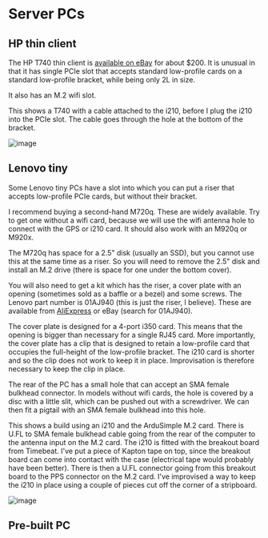 # Server PCs


## HP thin client

The HP T740 thin client is [available on eBay](https://www.ebay.com/itm/145079601430)
for about $200. It is unusual in that it has single PCIe slot
that accepts standard low-profile cards on a standard low-profile bracket,
while being only 2L in size.

It also has an M.2 wifi slot.

This shows a T740 with a cable attached to the i210, before I plug the i210 into the
PCIe slot. The cable goes through the hole at the bottom of the bracket.

![image](https://github.com/jclark/pc-ptp-ntp-guide/assets/499966/36502817-59e6-4420-87a9-bb10070366fd)


## Lenovo tiny

Some Lenovo tiny PCs have a slot into which you can put a riser that accepts
low-profile PCIe cards, but without their bracket.

I recommend buying a second-hand M720q.
These are widely available.
Try to get one without a wifi card, because we will use the wifi antenna hole
to connect with the GPS or i210 card.
It should also work with an M920q or M920x.

The M720q has space for a 2.5" disk (usually an SSD), but you cannot use
this at the same time as a riser. So you will need to remove the
2.5" disk and install an M.2 drive (there is space for one under the bottom cover).

You will also need to get a kit which has the riser, a cover plate with an opening
(sometimes sold as a baffle or a bezel) and some screws. The Lenovo
part number is 01AJ940 (this is just the riser, I believe). These are available from
[AliExpress](https://www.aliexpress.com/item/1005004237346189.html) or eBay (search for
01AJ940).

The cover plate is designed for a 4-port i350 card. This means that the opening
is bigger than necessary for a single RJ45 card. More importantly, the cover plate
has a clip that is designed to retain a low-profile card that occupies the full-height
of the low-profile bracket. The i210 card is shorter and so the clip does not work
to keep it in place. Improvisation is therefore necessary to keep the clip in place.

The rear of the PC has a small hole that can accept an SMA female bulkhead connector.
In models without wifi cards, the hole is covered by a disc with a little slit, which
can be pushed out with a screwdriver. We can then fit a pigtail with an SMA female bulkhead
into this hole.

This shows a build using an i210 and the ArduSimple M.2 card. There is U.FL to SMA female
bulkhead cable going from the rear of the computer to the antenna input on the M.2
card. The i210 is fitted with the breakout board from Timebeat. I've put
a piece of Kapton tape on top, since the breakout board can come into contact with the case
(electrical tape would probably have been better).
There is then a U.FL connector
going from this breakout board to the PPS connector on the M.2 card.
I've improvised a way to keep the i210 in place using a couple of pieces
cut off the corner of a stripboard.

![image](https://github.com/jclark/pc-ptp-ntp-guide/assets/499966/baf3fb0c-8c73-48d3-aa22-6b9aa61ddcf7)

## Pre-built PC
